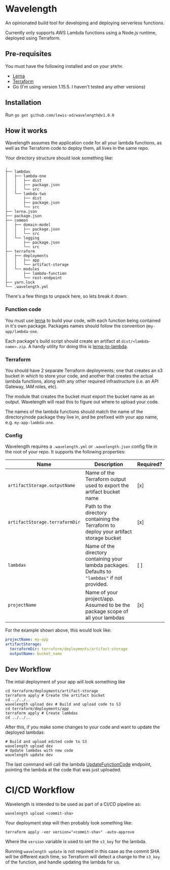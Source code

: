 # Wavelength

An opinionated build tool for developing and deploying serverless functions.

Currently only supports AWS Lambda functions using a Node.js runtime, deployed using Terraform.

## Pre-requisites
You must have the following installed and on your `$PATH`:
- [Lerna](https://github.com/lerna/lerna)
- [Terraform](https://www.terraform.io/)
- Go (I'm using version 1.15.5. I haven't tested any other versions)

## Installation
Run `go get github.com/lewis-od/wavelength@v1.0.0`

## How it works

Wavelength assumes the application code for all your lambda functions, as well as the Terraform code to deploy them, all
lives in the same repo.

Your directory structure should look something like:
```text
.
├── lambdas
│   ├── lambda-one
│   │   ├── dist
│   │   ├── package.json
│   │   └── src
│   └── lambda-two
│       ├── dist
│       ├── package.json
│       └── src
├── lerna.json
├── package.json
├── common
│   ├── domain-model
│   │   ├── package.json
│   │   └── src
│   └── logging
│       ├── package.json
│       └── src
├── terraform
│   ├── deployments
│   │   ├── app
│   │   └── artifact-storage
│   └── modules
│       ├── lambda-function
│       └── rest-endpoint
├── yarn.lock
└── .wavelength.yml
```

There's a few things to unpack here, so lets break it down:

### Function code

You must use [lerna] to build your code, with each function being contained in it's own package. Packages names should
follow the convention `@my-app/lambda-one`.

Each package's build script should create an artifact at `dist/<lambda-name>.zip`. A handy utility for doing this
is [lerna-to-lambda].

[lerna]: https://github.com/lerna/lerna
[lerna-to-lambda]: https://github.com/lafiosca/lerna-to-lambda

### Terraform

You should have 2 separate Terraform deployments; one that creates an s3 bucket in which to store your code, and another
that creates the actual lambda functions, along with any other required infrastructure (i.e. an API Gateway, IAM roles,
etc).

The module that creates the bucket must export the bucket name as an output. Wavelength will read this to figure out
where to upload your code.

The names of the lambda functions should match the name of the directory/node package they live in, and be prefixed with
your app name, e.g. `my-app-lambda-one`.

### Config

Wavelength requires a `.wavelength.yml` or `.wavelength.json` config file in the root of your repo. It supports the
following properties:

| Name                            | Description                                                                                     | Required? |
| ------------------------------- | ----------------------------------------------------------------------------------------------- | --------- |
| `artifactStorage.outputName`    | Name of the Terraform output used to export the artifact bucket name                            | [x]       |
| `artifactStorage.terraformDir`  | Path to the directory containing the Terraform to deploy your artifact storage bucket           | [x]       |
| `lambdas`                       | Name of the directory containing your lambda packages. Defaults to `"lambdas"` if not provided. | [ ]       |
| `projectName`                   | Name of your project/app. Assumed to be the package scope of all your lambdas                   | [x]       |

For the example shown above, this would look like:
```yaml
projectName: my-app
artifactStorage:
  terraformDir: terraform/deployments/artifact-storage
  outputName: bucket_name
```

## Dev Workflow
The intial deployment of your app will look something like

```shell
cd terraform/deployments/artifact-storage
terraform apply # Create the artifact bucket
cd ../../..
wavelength upload dev # Build and upload code to S3
cd terraform/deployments/app
terraform apply # Create lambdas
cd ../../..
```

After this, if you make some changes to your code and want to update the deployed lambdas:
```shell
# Build and upload edited code to S3
wavelength upload dev
# Update lambdas with new code
wavelength update dev
```
The last command will call the lambda [UpdateFunctionCode] endpoint, pointing the lambda at the code that was just
uploaded.

[UpdateFunctionCode]: https://docs.aws.amazon.com/lambda/latest/dg/API_UpdateFunctionCode.html

# CI/CD Workflow
Wavelength is intended to be used as part of a CI/CD pipeline as:
```shell
wavelength upload <commit-sha>
```
Your deployment step will then probably look something like:
```shell
terraform apply -ver version="<commit-sha>" -auto-approve
```
Where the `version` variable is used to set the `s3_key` for the lambda.

Running `wavelength update` is not required in this case as the commit SHA will be different each time, so Terraform
will detect a change to the `s3_key` of the function, and handle updating the lambda for us.

